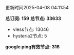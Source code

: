 更新时间2025-04-08 04:11:54

**总订阅: 159**
**总节点: 33633**
- vless节点: 13046
- hysteria2节点: 5

**google ping有效节点: 316**
